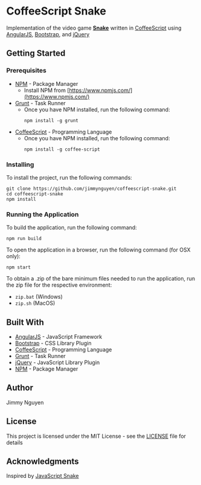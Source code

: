 # CoffeeScript Snake

Implementation of the video game **[Snake](https://en.wikipedia.org/wiki/Snake_%28video_game%29)** written in [CoffeeScript](http://coffeescript.org/) using [AngularJS](https://angularjs.org/), [Bootstrap](http://getbootstrap.com/), and [jQuery](https://jquery.com/)

## Getting Started

### Prerequisites

* [NPM](https://www.npmjs.com/) - Package Manager
	* Install NPM from [https://www.npmjs.com/](https://www.npmjs.com/)
* [Grunt](http://gruntjs.com/) - Task Runner
	* Once you have NPM installed, run the following command:
		```
		npm install -g grunt
		```
* [CoffeeScript](http://coffeescript.org/) - Programming Language
	* Once you have NPM installed, run the following command:
		```
		npm install -g coffee-script
		```

### Installing
To install the project, run the following commands:

```
git clone https://github.com/jimmynguyen/coffeescript-snake.git
cd coffeescript-snake
npm install
```

### Running the Application

To build the application, run the following command:

```
npm run build
```

To open the application in a browser, run the following command (for OSX only):

```
npm start
```

To obtain a .zip of the bare minimum files needed to run the application, run the zip file for the respective environment:

* `zip.bat` (Windows)
* `zip.sh` (MacOS)

## Built With

* [AngularJS](https://angularjs.org/) - JavaScript Framework
* [Bootstrap](http://getbootstrap.com/) - CSS Library Plugin
* [CoffeeScript](http://coffeescript.org/) - Programming Language
* [Grunt](http://gruntjs.com/) - Task Runner
* [jQuery](https://jquery.com/) - JavaScript Library Plugin
* [NPM](https://www.npmjs.com/) - Package Manager

## Author

Jimmy Nguyen

## License

This project is licensed under the MIT License - see the [LICENSE](https://github.com/jimmynguyen/snake/blob/master/LICENSE) file for details

## Acknowledgments

Inspired by [JavaScript Snake](https://github.com/patorjk/JavaScript-Snake)